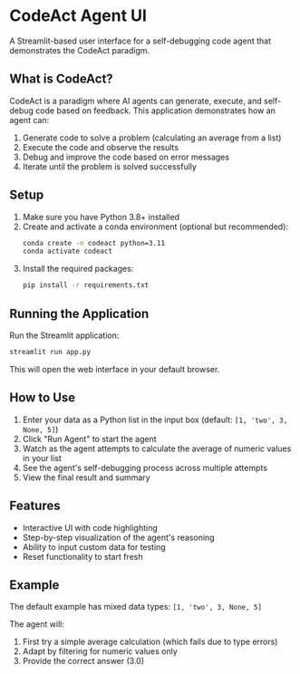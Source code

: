 # CodeAct Agent UI

A Streamlit-based user interface for a self-debugging code agent that demonstrates the CodeAct paradigm.

## What is CodeAct?

CodeAct is a paradigm where AI agents can generate, execute, and self-debug code based on feedback. This application demonstrates how an agent can:

1. Generate code to solve a problem (calculating an average from a list)
2. Execute the code and observe the results
3. Debug and improve the code based on error messages
4. Iterate until the problem is solved successfully

## Setup

1. Make sure you have Python 3.8+ installed
2. Create and activate a conda environment (optional but recommended):
   ```bash
   conda create -n codeact python=3.11
   conda activate codeact
   ```
3. Install the required packages:
   ```bash
   pip install -r requirements.txt
   ```

## Running the Application

Run the Streamlit application:

```bash
streamlit run app.py
```

This will open the web interface in your default browser.

## How to Use

1. Enter your data as a Python list in the input box (default: `[1, 'two', 3, None, 5]`)
2. Click "Run Agent" to start the agent
3. Watch as the agent attempts to calculate the average of numeric values in your list
4. See the agent's self-debugging process across multiple attempts
5. View the final result and summary

## Features

- Interactive UI with code highlighting
- Step-by-step visualization of the agent's reasoning
- Ability to input custom data for testing
- Reset functionality to start fresh

## Example

The default example has mixed data types: `[1, 'two', 3, None, 5]`

The agent will:

1. First try a simple average calculation (which fails due to type errors)
2. Adapt by filtering for numeric values only
3. Provide the correct answer (3.0)

